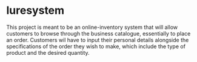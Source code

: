 # luresystem
This project is meant to be an online-inventory system that will allow customers to browse through the business catalogue, essentially to place an order.
Customers wil have to input their personal details alongside the specifications of the order they wish to make, which include the type of product and the desired quantity.

